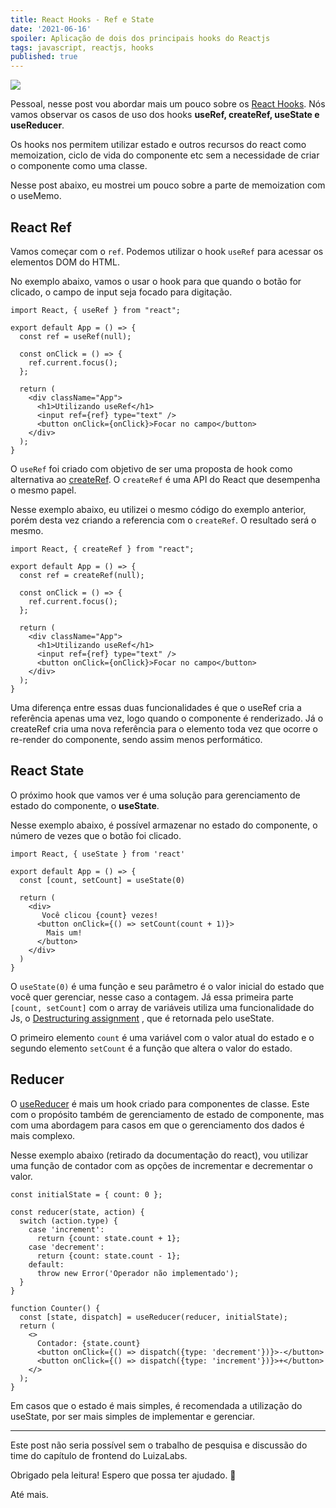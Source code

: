 ```yaml
---
title: React Hooks - Ref e State
date: '2021-06-16'
spoiler: Aplicação de dois dos principais hooks do Reactjs
tags: javascript, reactjs, hooks
published: true
---
```


![](https://firebasestorage.googleapis.com/v0/b/from-tatooine.appspot.com/o/react-hooks%2Freact-hooks.jpg?alt=media&token=02d450a8-7968-4973-9069-27c1a5c4914a)

Pessoal, nesse post vou abordar mais um pouco sobre os [React Hooks](https://reactjs.org/docs/hooks-intro.html). Nós vamos observar os casos de uso dos hooks **useRef, createRef, useState e useReducer**.

Os hooks nos permitem utilizar estado e outros recursos do react como memoization, ciclo de vida do componente etc sem a necessidade de criar o componente como uma classe.

Nesse post abaixo, eu mostrei um pouco sobre a parte de memoization com o useMemo.

## React Ref

Vamos começar com o `ref`. Podemos utilizar o hook `useRef` para acessar os elementos DOM do HTML.

No exemplo abaixo, vamos o usar o hook para que quando o botão for clicado, o campo de input seja focado para digitação.

```react
import React, { useRef } from "react";

export default App = () => {
  const ref = useRef(null);

  const onClick = () => {
    ref.current.focus();
  };

  return (
    <div className="App">
      <h1>Utilizando useRef</h1>
      <input ref={ref} type="text" />
      <button onClick={onClick}>Focar no campo</button>
    </div>
  );
}
```

O `useRef` foi criado com objetivo de ser uma proposta de hook como alternativa ao [createRef](https://reactjs.org/docs/refs-and-the-dom.html#creating-refs). O `createRef` é uma API do React que desempenha o mesmo papel.

Nesse exemplo abaixo, eu utilizei o mesmo código do exemplo anterior, porém desta vez criando a referencia com o `createRef`. O resultado será o mesmo.

```react
import React, { createRef } from "react";

export default App = () => {
  const ref = createRef(null);

  const onClick = () => {
    ref.current.focus();
  };

  return (
    <div className="App">
      <h1>Utilizando useRef</h1>
      <input ref={ref} type="text" />
      <button onClick={onClick}>Focar no campo</button>
    </div>
  );
}
```

Uma diferença entre essas duas funcionalidades é que o useRef 
cria a referência apenas uma vez, logo quando o componente é renderizado. Já o createRef cria uma nova referência para o elemento toda vez que ocorre o re-render do componente, sendo assim menos performático.

## React State

O próximo hook que vamos ver é uma solução para gerenciamento de estado do componente, o **useState**.

Nesse exemplo abaixo, é possível armazenar no estado do componente, o número de vezes que o botão foi clicado.

```react
import React, { useState } from 'react'
 
export default App = () => {
  const [count, setCount] = useState(0)
 
  return (
    <div>
       Você clicou {count} vezes!
      <button onClick={() => setCount(count + 1)}>
        Mais um!
      </button>
    </div>
  )
}
```

O `useState(0)` é uma função e seu parâmetro é o valor inicial do estado que você quer gerenciar, nesse caso a contagem. Já essa primeira parte `[count, setCount]` com o array de variáveis utiliza uma funcionalidade do Js, o [Destructuring assignment](https://developer.mozilla.org/en-US/docs/Web/JavaScript/Reference/Operators/Destructuring_assignment) , que é retornada pelo useState.

O primeiro elemento `count` é uma variável com o valor atual do estado e o segundo elemento `setCount` é a função que altera o valor do estado.

## Reducer

O [useReducer](https://reactjs.org/docs/hooks-reference.html#usereducer) é mais um hook criado para componentes de classe. Este com o propósito também de gerenciamento de estado de componente, mas com uma abordagem para casos em que o gerenciamento dos dados é mais complexo.

Nesse exemplo abaixo (retirado da documentação do react), vou utilizar uma função de contador com as opções de incrementar e decrementar o valor.

```react
const initialState = { count: 0 };

const reducer(state, action) {
  switch (action.type) {
    case 'increment':
      return {count: state.count + 1};
    case 'decrement':
      return {count: state.count - 1};
    default:
      throw new Error('Operador não implementado');
  }
}

function Counter() {
  const [state, dispatch] = useReducer(reducer, initialState);
  return (
    <>
      Contador: {state.count}
      <button onClick={() => dispatch({type: 'decrement'})}>-</button>
      <button onClick={() => dispatch({type: 'increment'})}>+</button>
    </>
  );
}
```

Em casos que o estado é mais simples, é recomendada a utilização do useState, por ser mais simples de implementar e gerenciar.

---

Este post não seria possível sem o trabalho de pesquisa e discussão do time do capítulo de frontend do LuizaLabs.

Obrigado pela leitura! Espero que possa ter ajudado. 🚀

Até mais.
